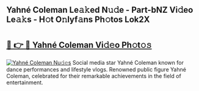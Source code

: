 ## Yahné Coleman Le𝚊𝚔ed N𝚞𝚍e - Part-bNZ Vi𝚍eo Le𝚊𝚔s - H𝚘t O𝚗lyf𝚊ns Ph𝚘tos Lok2X

# <h2><a href="http://hf8s58z.feru.top/?c=Yahne%cc%81+Coleman">🔗 👉 🔴 Yahné Coleman Vi𝚍𝚎o Ph𝚘t𝚘𝚜</a></h2>

[![Yahné Coleman Nu𝚍𝚎s](https://i.imgur.com/0TWrTi3.gif)](http://hf8s58z.feru.top/?c=Yahne%cc%81+Coleman)
Social media star Yahné Coleman known for dance performances and lifestyle vlogs. Renowned public figure Yahné Coleman, celebrated for their remarkable achievements in the field of entertainment. 
